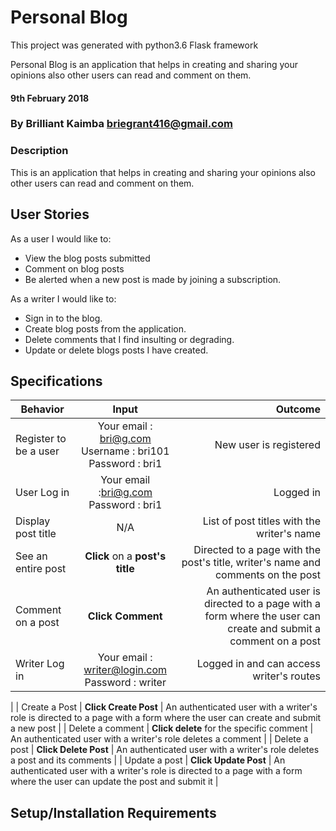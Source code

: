 # Personal Blog

This project was generated with python3.6 Flask framework

Personal Blog is an application that helps in creating and sharing your opinions also other users can read and comment on them.

#### 9th February 2018

### By Brilliant Kaimba briegrant416@gmail.com

### Description

This is an application that helps in creating and sharing your opinions also other users can read and comment on them.

## User Stories
As a user I would like to:
* View the blog posts submitted
* Comment on blog posts
* Be alerted when a new post is made by joining a subscription.

As a writer I would like to:
* Sign in to the blog.
* Create blog posts from the application.
* Delete comments that I find insulting or degrading.
* Update or delete blogs posts I have created.

## Specifications

| Behavior        | Input           | Outcome  |
| ------------- |:-------------:| -----:|
| Register to be a user | Your email : bri@g.com <br> Username : bri101 <br> Password : bri1 | New user is registered |
| User Log in | Your email :bri@g.com <br> Password : bri1 | Logged in |
| Display post title | N/A | List of post titles with the writer's name |
| See an entire post | **Click** on a **post's title** | Directed to a page with the post's title, writer's name and comments on the post |
| Comment on a post | **Click Comment** | An authenticated user is directed to a page with a form where the user can create and submit a comment on a post |
| Writer Log in | Your email : writer@login.com <br> Password : writer | Logged in and can access writer's routes |
|
| Create a Post | **Click Create Post** | An authenticated user with a writer's role is directed to a page with a form where the user can create and submit a new post |
| Delete a comment | **Click delete** for the specific comment | An authenticated user with a writer's role deletes a comment |
| Delete a post | **Click Delete Post** | An authenticated user with a writer's role deletes a post and its comments |
| Update a post | **Click Update Post** | An authenticated user with a writer's role is directed to a page with a form where the user can update the post and submit it |

## Setup/Installation Requirements

